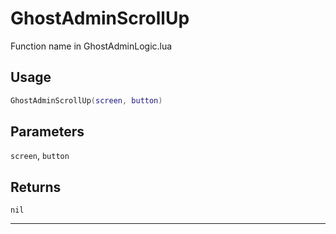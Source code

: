 # GhostAdminScrollUp
Function name in GhostAdminLogic.lua
## Usage
```lua
GhostAdminScrollUp(screen, button)
```
## Parameters
`screen`, `button`
## Returns
`nil`

---
